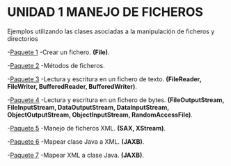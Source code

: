 # UNIDAD 1 MANEJO DE FICHEROS

Ejemplos utilizando las clases asociadas a la manipulación de ficheros y directorios

-[Paquete 1](https://github.com/Jorgechue10/AccesoDatos/tree/master/Unidad_01_Ficheros/P01_Manipular) -Crear un fichero. **(File)**.

-[Paquete 2](https://github.com/Jorgechue10/AccesoDatos/tree/master/Unidad_01_Ficheros/P02_Metodos) -Métodos de ficheros.

-[Paquete 3](https://github.com/Jorgechue10/AccesoDatos/tree/master/Unidad_01_Ficheros/P03_LecturaEscritura) -Lectura y escritura en un fichero de texto. **(FileReader, FileWriter, BufferedReader, BufferedWriter)**.

-[Paquete 4](https://github.com/Jorgechue10/AccesoDatos/tree/master/Unidad_01_Ficheros/P04_FicherosBytes) -Lectura y escritura en un fichero de bytes. **(FileOutputStream, FileInputStream, DataOutputStream, DataInputStream, ObjectOutputStream, ObjectInputStream, RandomAccessFile)**.

-[Paquete 5](https://github.com/Jorgechue10/AccesoDatos/tree/master/Unidad_01_Ficheros/P05_Ficheros_XML) -Manejo de ficheros XML. **(SAX, XStream)**.

-[Paquete 6](https://github.com/Jorgechue10/AccesoDatos/tree/master/Unidad_01_Ficheros/P06_JAXB_Mapear_Clase_a_XML) -Mapear clase Java a XML. **(JAXB)**.

-[Paquete 7](https://github.com/Jorgechue10/AccesoDatos/tree/master/Unidad_01_P07_Mapear_XML_a_clase) -Mapear XML a clase Java. **(JAXB)**.